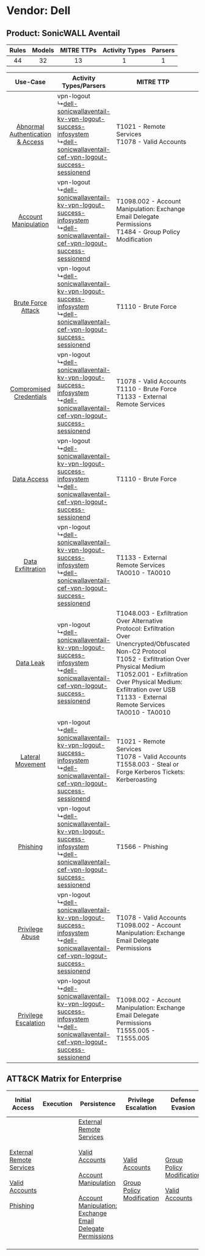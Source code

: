 Vendor: Dell
============
Product: SonicWALL Aventail
---------------------------
| Rules | Models | MITRE TTPs | Activity Types | Parsers |
|:-----:|:------:|:----------:|:--------------:|:-------:|
|  44   |   32   |     13     |       1        |    1    |

|    Use-Case    | Activity Types/Parsers    | MITRE TTP    | Content    |
|:----:| ---- | ---- | ---- |
| [Abnormal Authentication & Access](../../../UseCases/uc_abnormal_authentication_&_access.md) |  vpn-logout<br> ↳[dell-sonicwallaventail-kv-vpn-logout-success-infosystem](Ps/pC_dellsonicwallaventailkvvpnlogoutsuccessinfosystem.md)<br> ↳[dell-sonicwallaventail-cef-vpn-logout-success-sessionend](Ps/pC_dellsonicwallaventailcefvpnlogoutsuccesssessionend.md)<br> | T1021 - Remote Services<br>T1078 - Valid Accounts<br>    | [<ul><li>13 Rules</li></ul><ul><li>2 Models</li></ul>](RM/r_m_dell_sonicwall_aventail_Abnormal_Authentication_&_Access.md) |
|    [Account Manipulation](../../../UseCases/uc_account_manipulation.md)    |  vpn-logout<br> ↳[dell-sonicwallaventail-kv-vpn-logout-success-infosystem](Ps/pC_dellsonicwallaventailkvvpnlogoutsuccessinfosystem.md)<br> ↳[dell-sonicwallaventail-cef-vpn-logout-success-sessionend](Ps/pC_dellsonicwallaventailcefvpnlogoutsuccesssessionend.md)<br> | T1098.002 - Account Manipulation: Exchange Email Delegate Permissions<br>T1484 - Group Policy Modification<br>    | [<ul><li>7 Rules</li></ul><ul><li>7 Models</li></ul>](RM/r_m_dell_sonicwall_aventail_Account_Manipulation.md)    |
|    [Brute Force Attack](../../../UseCases/uc_brute_force_attack.md)    |  vpn-logout<br> ↳[dell-sonicwallaventail-kv-vpn-logout-success-infosystem](Ps/pC_dellsonicwallaventailkvvpnlogoutsuccessinfosystem.md)<br> ↳[dell-sonicwallaventail-cef-vpn-logout-success-sessionend](Ps/pC_dellsonicwallaventailcefvpnlogoutsuccesssessionend.md)<br> | T1110 - Brute Force<br>    | [<ul><li>1 Rules</li></ul><ul><li>1 Models</li></ul>](RM/r_m_dell_sonicwall_aventail_Brute_Force_Attack.md)    |
|          [Compromised Credentials](../../../UseCases/uc_compromised_credentials.md)          |  vpn-logout<br> ↳[dell-sonicwallaventail-kv-vpn-logout-success-infosystem](Ps/pC_dellsonicwallaventailkvvpnlogoutsuccessinfosystem.md)<br> ↳[dell-sonicwallaventail-cef-vpn-logout-success-sessionend](Ps/pC_dellsonicwallaventailcefvpnlogoutsuccesssessionend.md)<br> | T1078 - Valid Accounts<br>T1110 - Brute Force<br>T1133 - External Remote Services<br>    | [<ul><li>12 Rules</li></ul><ul><li>4 Models</li></ul>](RM/r_m_dell_sonicwall_aventail_Compromised_Credentials.md)          |
|    [Data Access](../../../UseCases/uc_data_access.md)    |  vpn-logout<br> ↳[dell-sonicwallaventail-kv-vpn-logout-success-infosystem](Ps/pC_dellsonicwallaventailkvvpnlogoutsuccessinfosystem.md)<br> ↳[dell-sonicwallaventail-cef-vpn-logout-success-sessionend](Ps/pC_dellsonicwallaventailcefvpnlogoutsuccesssessionend.md)<br> | T1110 - Brute Force<br>    | [<ul><li>1 Rules</li></ul><ul><li>1 Models</li></ul>](RM/r_m_dell_sonicwall_aventail_Data_Access.md)    |
|    [Data Exfiltration](../../../UseCases/uc_data_exfiltration.md)    |  vpn-logout<br> ↳[dell-sonicwallaventail-kv-vpn-logout-success-infosystem](Ps/pC_dellsonicwallaventailkvvpnlogoutsuccessinfosystem.md)<br> ↳[dell-sonicwallaventail-cef-vpn-logout-success-sessionend](Ps/pC_dellsonicwallaventailcefvpnlogoutsuccesssessionend.md)<br> | T1133 - External Remote Services<br>TA0010 - TA0010<br>    | [<ul><li>4 Rules</li></ul><ul><li>4 Models</li></ul>](RM/r_m_dell_sonicwall_aventail_Data_Exfiltration.md)    |
|    [Data Leak](../../../UseCases/uc_data_leak.md)    |  vpn-logout<br> ↳[dell-sonicwallaventail-kv-vpn-logout-success-infosystem](Ps/pC_dellsonicwallaventailkvvpnlogoutsuccessinfosystem.md)<br> ↳[dell-sonicwallaventail-cef-vpn-logout-success-sessionend](Ps/pC_dellsonicwallaventailcefvpnlogoutsuccesssessionend.md)<br> | T1048.003 - Exfiltration Over Alternative Protocol: Exfiltration Over Unencrypted/Obfuscated Non-C2 Protocol<br>T1052 - Exfiltration Over Physical Medium<br>T1052.001 - Exfiltration Over Physical Medium: Exfiltration over USB<br>T1133 - External Remote Services<br>TA0010 - TA0010<br> | [<ul><li>11 Rules</li></ul><ul><li>11 Models</li></ul>](RM/r_m_dell_sonicwall_aventail_Data_Leak.md)    |
|    [Lateral Movement](../../../UseCases/uc_lateral_movement.md)    |  vpn-logout<br> ↳[dell-sonicwallaventail-kv-vpn-logout-success-infosystem](Ps/pC_dellsonicwallaventailkvvpnlogoutsuccessinfosystem.md)<br> ↳[dell-sonicwallaventail-cef-vpn-logout-success-sessionend](Ps/pC_dellsonicwallaventailcefvpnlogoutsuccesssessionend.md)<br> | T1021 - Remote Services<br>T1078 - Valid Accounts<br>T1558.003 - Steal or Forge Kerberos Tickets: Kerberoasting<br>    | [<ul><li>7 Rules</li></ul><ul><li>3 Models</li></ul>](RM/r_m_dell_sonicwall_aventail_Lateral_Movement.md)    |
|    [Phishing](../../../UseCases/uc_phishing.md)    |  vpn-logout<br> ↳[dell-sonicwallaventail-kv-vpn-logout-success-infosystem](Ps/pC_dellsonicwallaventailkvvpnlogoutsuccessinfosystem.md)<br> ↳[dell-sonicwallaventail-cef-vpn-logout-success-sessionend](Ps/pC_dellsonicwallaventailcefvpnlogoutsuccesssessionend.md)<br> | T1566 - Phishing<br>    | [<ul><li>2 Rules</li></ul><ul><li>2 Models</li></ul>](RM/r_m_dell_sonicwall_aventail_Phishing.md)    |
|    [Privilege Abuse](../../../UseCases/uc_privilege_abuse.md)    |  vpn-logout<br> ↳[dell-sonicwallaventail-kv-vpn-logout-success-infosystem](Ps/pC_dellsonicwallaventailkvvpnlogoutsuccessinfosystem.md)<br> ↳[dell-sonicwallaventail-cef-vpn-logout-success-sessionend](Ps/pC_dellsonicwallaventailcefvpnlogoutsuccesssessionend.md)<br> | T1078 - Valid Accounts<br>T1098.002 - Account Manipulation: Exchange Email Delegate Permissions<br>    | [<ul><li>2 Rules</li></ul><ul><li>2 Models</li></ul>](RM/r_m_dell_sonicwall_aventail_Privilege_Abuse.md)    |
|    [Privilege Escalation](../../../UseCases/uc_privilege_escalation.md)    |  vpn-logout<br> ↳[dell-sonicwallaventail-kv-vpn-logout-success-infosystem](Ps/pC_dellsonicwallaventailkvvpnlogoutsuccessinfosystem.md)<br> ↳[dell-sonicwallaventail-cef-vpn-logout-success-sessionend](Ps/pC_dellsonicwallaventailcefvpnlogoutsuccesssessionend.md)<br> | T1098.002 - Account Manipulation: Exchange Email Delegate Permissions<br>T1555.005 - T1555.005<br>    | [<ul><li>5 Rules</li></ul><ul><li>5 Models</li></ul>](RM/r_m_dell_sonicwall_aventail_Privilege_Escalation.md)    |

ATT&CK Matrix for Enterprise
----------------------------
| Initial Access                                                                                                                                                                                                | Execution | Persistence                                                                                                                                                                                                                                                                                                                                 | Privilege Escalation                                                                                                                              | Defense Evasion                                                                                                                                   | Credential Access                                                                                                                                                                                                                                                                                                                                | Discovery | Lateral Movement                                                     | Collection | Command and Control | Exfiltration                                                                                                                                                                                                                                                                                                                                                                                                                                                | Impact |
| ------------------------------------------------------------------------------------------------------------------------------------------------------------------------------------------------------------- | --------- | ------------------------------------------------------------------------------------------------------------------------------------------------------------------------------------------------------------------------------------------------------------------------------------------------------------------------------------------- | ------------------------------------------------------------------------------------------------------------------------------------------------- | ------------------------------------------------------------------------------------------------------------------------------------------------- | ------------------------------------------------------------------------------------------------------------------------------------------------------------------------------------------------------------------------------------------------------------------------------------------------------------------------------------------------ | --------- | -------------------------------------------------------------------- | ---------- | ------------------- | ----------------------------------------------------------------------------------------------------------------------------------------------------------------------------------------------------------------------------------------------------------------------------------------------------------------------------------------------------------------------------------------------------------------------------------------------------------- | ------ |
| [External Remote Services](https://attack.mitre.org/techniques/T1133)<br><br>[Valid Accounts](https://attack.mitre.org/techniques/T1078)<br><br>[Phishing](https://attack.mitre.org/techniques/T1566)<br><br> |           | [External Remote Services](https://attack.mitre.org/techniques/T1133)<br><br>[Valid Accounts](https://attack.mitre.org/techniques/T1078)<br><br>[Account Manipulation](https://attack.mitre.org/techniques/T1098)<br><br>[Account Manipulation: Exchange Email Delegate Permissions](https://attack.mitre.org/techniques/T1098/002)<br><br> | [Valid Accounts](https://attack.mitre.org/techniques/T1078)<br><br>[Group Policy Modification](https://attack.mitre.org/techniques/T1484)<br><br> | [Group Policy Modification](https://attack.mitre.org/techniques/T1484)<br><br>[Valid Accounts](https://attack.mitre.org/techniques/T1078)<br><br> | [Brute Force](https://attack.mitre.org/techniques/T1110)<br><br>[Steal or Forge Kerberos Tickets](https://attack.mitre.org/techniques/T1558)<br><br>[Credentials from Password Stores](https://attack.mitre.org/techniques/T1555)<br><br>[Steal or Forge Kerberos Tickets: Kerberoasting](https://attack.mitre.org/techniques/T1558/003)<br><br> |           | [Remote Services](https://attack.mitre.org/techniques/T1021)<br><br> |            |                     | [Exfiltration Over Alternative Protocol](https://attack.mitre.org/techniques/T1048)<br><br>[Exfiltration Over Alternative Protocol: Exfiltration Over Unencrypted/Obfuscated Non-C2 Protocol](https://attack.mitre.org/techniques/T1048/003)<br><br>[Exfiltration Over Physical Medium: Exfiltration over USB](https://attack.mitre.org/techniques/T1052/001)<br><br>[Exfiltration Over Physical Medium](https://attack.mitre.org/techniques/T1052)<br><br> |        |